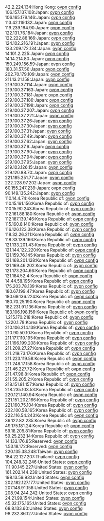 42.2.224.134:Hong Kong: [ovpn config](vpn/42_2_224_134.ovpn)  
106.157.137.108:Japan: [ovpn config](vpn/106_157_137_108.ovpn)  
106.165.179.146:Japan: [ovpn config](vpn/106_165_179_146.ovpn)  
113.42.119.132:Japan: [ovpn config](vpn/113_42_119_132.ovpn)  
119.239.164.90:Japan: [ovpn config](vpn/119_239_164_90.ovpn)  
122.131.76.184:Japan: [ovpn config](vpn/122_131_76_184.ovpn)  
122.222.88.166:Japan: [ovpn config](vpn/122_222_88_166.ovpn)  
124.102.216.191:Japan: [ovpn config](vpn/124_102_216_191.ovpn)  
133.209.172.134:Japan: [ovpn config](vpn/133_209_172_134.ovpn)  
14.101.2.225:Japan: [ovpn config](vpn/14_101_2_225.ovpn)  
14.14.214.80:Japan: [ovpn config](vpn/14_14_214_80.ovpn)  
150.249.156.59:Japan: [ovpn config](vpn/150_249_156_59.ovpn)  
180.31.57.56:Japan: [ovpn config](vpn/180_31_57_56.ovpn)  
202.70.179.109:Japan: [ovpn config](vpn/202_70_179_109.ovpn)  
211.13.21.158:Japan: [ovpn config](vpn/211_13_21_158.ovpn)  
219.100.37.114:Japan: [ovpn config](vpn/219_100_37_114.ovpn)  
219.100.37.163:Japan: [ovpn config](vpn/219_100_37_163.ovpn)  
219.100.37.181:Japan: [ovpn config](vpn/219_100_37_181.ovpn)  
219.100.37.186:Japan: [ovpn config](vpn/219_100_37_186.ovpn)  
219.100.37.198:Japan: [ovpn config](vpn/219_100_37_198.ovpn)  
219.100.37.207:Japan: [ovpn config](vpn/219_100_37_207.ovpn)  
219.100.37.221:Japan: [ovpn config](vpn/219_100_37_221.ovpn)  
219.100.37.26:Japan: [ovpn config](vpn/219_100_37_26.ovpn)  
219.100.37.30:Japan: [ovpn config](vpn/219_100_37_30.ovpn)  
219.100.37.31:Japan: [ovpn config](vpn/219_100_37_31.ovpn)  
219.100.37.49:Japan: [ovpn config](vpn/219_100_37_49.ovpn)  
219.100.37.62:Japan: [ovpn config](vpn/219_100_37_62.ovpn)  
219.100.37.9:Japan: [ovpn config](vpn/219_100_37_9.ovpn)  
219.100.37.90:Japan: [ovpn config](vpn/219_100_37_90.ovpn)  
219.100.37.94:Japan: [ovpn config](vpn/219_100_37_94.ovpn)  
219.100.37.95:Japan: [ovpn config](vpn/219_100_37_95.ovpn)  
219.103.126.15:Japan: [ovpn config](vpn/219_103_126_15.ovpn)  
219.120.88.70:Japan: [ovpn config](vpn/219_120_88_70.ovpn)  
221.185.251.77:Japan: [ovpn config](vpn/221_185_251_77.ovpn)  
222.228.97.202:Japan: [ovpn config](vpn/222_228_97_202.ovpn)  
60.155.247.239:Japan: [ovpn config](vpn/60_155_247_239.ovpn)  
90.149.135.242:Japan: [ovpn config](vpn/90_149_135_242.ovpn)  
110.14.4.74:Korea Republic of: [ovpn config](vpn/110_14_4_74.ovpn)  
110.15.161.156:Korea Republic of: [ovpn config](vpn/110_15_161_156.ovpn)  
110.15.90.243:Korea Republic of: [ovpn config](vpn/110_15_90_243.ovpn)  
112.161.88.180:Korea Republic of: [ovpn config](vpn/112_161_88_180.ovpn)  
112.187.139.146:Korea Republic of: [ovpn config](vpn/112_187_139_146.ovpn)  
115.160.8.140:Korea Republic of: [ovpn config](vpn/115_160_8_140.ovpn)  
116.126.123.38:Korea Republic of: [ovpn config](vpn/116_126_123_38.ovpn)  
118.32.26.211:Korea Republic of: [ovpn config](vpn/118_32_26_211.ovpn)  
118.33.139.166:Korea Republic of: [ovpn config](vpn/118_33_139_166.ovpn)  
121.133.201.43:Korea Republic of: [ovpn config](vpn/121_133_201_43.ovpn)  
121.144.122.220:Korea Republic of: [ovpn config](vpn/121_144_122_220.ovpn)  
121.159.76.145:Korea Republic of: [ovpn config](vpn/121_159_76_145.ovpn)  
121.168.201.138:Korea Republic of: [ovpn config](vpn/121_168_201_138.ovpn)  
121.169.46.202:Korea Republic of: [ovpn config](vpn/121_169_46_202.ovpn)  
121.173.204.66:Korea Republic of: [ovpn config](vpn/121_173_204_66.ovpn)  
121.184.52.4:Korea Republic of: [ovpn config](vpn/121_184_52_4.ovpn)  
14.44.58.195:Korea Republic of: [ovpn config](vpn/14_44_58_195.ovpn)  
175.203.78.139:Korea Republic of: [ovpn config](vpn/175_203_78_139.ovpn)  
180.67.199.47:Korea Republic of: [ovpn config](vpn/180_67_199_47.ovpn)  
180.69.136.224:Korea Republic of: [ovpn config](vpn/180_69_136_224.ovpn)  
180.70.25.190:Korea Republic of: [ovpn config](vpn/180_70_25_190.ovpn)  
182.231.91.136:Korea Republic of: [ovpn config](vpn/182_231_91_136.ovpn)  
183.106.198.156:Korea Republic of: [ovpn config](vpn/183_106_198_156.ovpn)  
1.215.170.218:Korea Republic of: [ovpn config](vpn/1_215_170_218.ovpn)  
1.220.1.78:Korea Republic of: [ovpn config](vpn/1_220_1_78.ovpn)  
210.106.214.139:Korea Republic of: [ovpn config](vpn/210_106_214_139.ovpn)  
210.90.50.10:Korea Republic of: [ovpn config](vpn/210_90_50_10.ovpn)  
211.177.110.195:Korea Republic of: [ovpn config](vpn/211_177_110_195.ovpn)  
211.196.199.208:Korea Republic of: [ovpn config](vpn/211_196_199_208.ovpn)  
211.209.27.27:Korea Republic of: [ovpn config](vpn/211_209_27_27.ovpn)  
211.219.73.176:Korea Republic of: [ovpn config](vpn/211_219_73_176.ovpn)  
211.223.119.58:Korea Republic of: [ovpn config](vpn/211_223_119_58.ovpn)  
211.248.17.158:Korea Republic of: [ovpn config](vpn/211_248_17_158.ovpn)  
211.46.227.72:Korea Republic of: [ovpn config](vpn/211_46_227_72.ovpn)  
211.47.98.8:Korea Republic of: [ovpn config](vpn/211_47_98_8.ovpn)  
211.55.205.2:Korea Republic of: [ovpn config](vpn/211_55_205_2.ovpn)  
218.151.81.157:Korea Republic of: [ovpn config](vpn/218_151_81_157.ovpn)  
218.235.103.53:Korea Republic of: [ovpn config](vpn/218_235_103_53.ovpn)  
220.121.140.94:Korea Republic of: [ovpn config](vpn/220_121_140_94.ovpn)  
221.151.202.166:Korea Republic of: [ovpn config](vpn/221_151_202_166.ovpn)  
221.160.75.104:Korea Republic of: [ovpn config](vpn/221_160_75_104.ovpn)  
222.100.58.165:Korea Republic of: [ovpn config](vpn/222_100_58_165.ovpn)  
222.116.54.243:Korea Republic of: [ovpn config](vpn/222_116_54_243.ovpn)  
39.122.82.235:Korea Republic of: [ovpn config](vpn/39_122_82_235.ovpn)  
49.175.181.24:Korea Republic of: [ovpn config](vpn/49_175_181_24.ovpn)  
59.18.205.81:Korea Republic of: [ovpn config](vpn/59_18_205_81.ovpn)  
59.25.232.14:Korea Republic of: [ovpn config](vpn/59_25_232_14.ovpn)  
14.133.176.85:Reserved: [ovpn config](vpn/14_133_176_85.ovpn)  
1.53.18.172:Reserved: [ovpn config](vpn/1_53_18_172.ovpn)  
220.135.38.248:Taiwan: [ovpn config](vpn/220_135_38_248.ovpn)  
184.22.127.207:Thailand: [ovpn config](vpn/184_22_127_207.ovpn)  
104.248.32.246:United States: [ovpn config](vpn/104_248_32_246.ovpn)  
111.90.145.227:United States: [ovpn config](vpn/111_90_145_227.ovpn)  
161.202.144.236:United States: [ovpn config](vpn/161_202_144_236.ovpn)  
198.13.59.93:United States: [ovpn config](vpn/198_13_59_93.ovpn)  
202.182.127.177:United States: [ovpn config](vpn/202_182_127_177.ovpn)  
207.148.91.158:United States: [ovpn config](vpn/207_148_91_158.ovpn)  
208.94.244.242:United States: [ovpn config](vpn/208_94_244_242.ovpn)  
24.21.99.154:United States: [ovpn config](vpn/24_21_99_154.ovpn)  
45.32.175.165:United States: [ovpn config](vpn/45_32_175_165.ovpn)  
68.8.133.60:United States: [ovpn config](vpn/68_8_133_60.ovpn)  
98.232.86.127:United States: [ovpn config](vpn/98_232_86_127.ovpn)  
